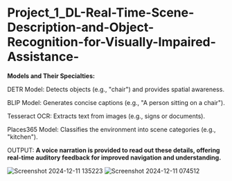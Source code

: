 # Project_1_DL-Real-Time-Scene-Description-and-Object-Recognition-for-Visually-Impaired-Assistance-


**Models and Their Specialties:**

DETR Model: Detects objects (e.g., "chair") and provides spatial awareness.

BLIP Model: Generates concise captions (e.g., "A person sitting on a chair").

Tesseract OCR: Extracts text from images (e.g., signs or documents).

Places365 Model: Classifies the environment into scene categories (e.g., "kitchen").


OUTPUT:
**A voice narration is provided to read out these details, offering real-time auditory feedback for improved navigation and understanding.**

![Screenshot 2024-12-11 135223](https://github.com/user-attachments/assets/f2e15ae4-5873-4171-9af3-2f16d5d2c92a)
![Screenshot 2024-12-11 074512](https://github.com/user-attachments/assets/86f5852c-5d4f-428c-848b-4c2908c47a3d)
